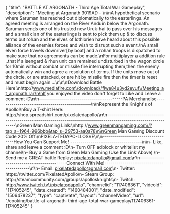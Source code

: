 {
    "title": "BATTLE AT ARGONATH - Third Age Total War Gameplay",
    "description": "Meeting at Argonath 3019AD - \n\nA hypothetical scenario where Saruman has reached out diplomatically to the easterlings..An agreed meeting is arranged on the River Anduin below the Argonath. Saruman sends one of his trusted new Uruk-hai to pass over his messages and a small clan of the easterlings is sent to pick them up & to discuss terms but rohan and the elves of lothlorien have heard about this possible alliance of the enemies forces and wish to disrupt such a event.\nA small elven force travels downriver[by boat] and a rohan troops is dispatched to make sure that no agreements can be made.\nFor multiplayer a addition rule ..that if a isengard & rhun unit can remained undisturbed in the wagon circle for 10min without combat or missile fire interrupting them,then the enemy automatically win and agree a resolution of terms. If the units move out of the circle, or are attacked, or are hit by missile fire then the timer is reset and must begin again ...\n\n\nDownload Battle Here:\nhttp:\/\/www.mediafire.com\/download\/flwe84u3yd2evuf\/Meeting_at_argonath.rar\n\nIf you enjoyed the video don't forget to Like and Leave a comment :D\n\n-----------------------------------------PA Merchandise----------------------------------------------\n\nRepresent the Knight's of Apollo!\nBuy a T-shirt Here: http:\/\/shop.spreadshirt.com\/pixelatedapollo\/\n\n---------------------------------------------------------------------------------------------------------------\nGreen Man Gaming Link:\nhttp:\/\/www.greenmangaming.com\/?tap_a=1964-996bbb&tap_s=29753-aa0a78\n\nGreen Man Gaming Discount Code 20% Off:\nPIXELA-TEDAPO-LLOSVE\n\n----------------------------------How You Can Support Me! -----------------------------------\n\n- Like, share and leave a comment :D\n- Turn OFF adblock or whitelist my channel\n- Buy a Game from Green Man Gaming (Use the Link Above) \n- Send me a GREAT battle Replay: pixelatedapollo@gmail.com\n\n------------------------------------------Connect With Me!-----------------------------------------\n\n- Email: pixelatedapollo@gmail.com\n- Twitter: https:\/\/twitter.com\/PixelatedApollo\n- Steam Group:  http:\/\/steamcommunity.com\/groups\/apollosknights\n- Twitch: http:\/\/www.twitch.tv\/pixelatedapollo",
    "channelid": "117406361",
    "videoid": "117405245",
    "date_created": "1460484001",
    "date_modified": "1506478237",
    "type": "captivate",
    "layout": "channelVideo",
    "url": "\/cooking\/battle-at-argonath-third-age-total-war-gameplay\/117406361-117405245"
}